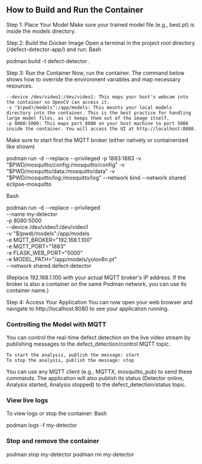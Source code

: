 ## How to Build and Run the Container

Step 1: Place Your Model
Make sure your trained model file (e.g., best.pt) is inside the models directory.

Step 2: Build the Docker Image
Open a terminal in the project root directory (/defect-detector-app/) and run:
Bash

podman build -t defect-detector .

Step 3: Run the Container
Now, run the container. The command below shows how to override the environment variables and map necessary resources.

    --device /dev/video1:/dev/video1: This maps your host's webcam into the container so OpenCV can access it.
    -v "$(pwd)/models":/app/models: This mounts your local models directory into the container. This is the best practice for handling large model files, as it keeps them out of the image itself.
    -p 8080:5000: This maps port 8080 on your host machine to port 5000 inside the container. You will access the UI at http://localhost:8080.

Make sure to start first the MQTT broker (either natively or containerized like shown)

podman run -d  --replace --privileged  -p 1883:1883 -v "$PWD/mosquitto/config:/mosquitto/config" -v "$PWD/mosquitto/data:/mosquitto/data" -v "$PWD/mosquitto/log:/mosquitto/log" --network kind --network shared eclipse-mosquitto

Bash

podman run -d --replace --privileged \
    --name my-detector \
    -p 8080:5000 \
    --device /dev/video1:/dev/video1 \
    -v "$(pwd)/models":/app/models \
    -e MQTT_BROKER="192.168.1.100" \
    -e MQTT_PORT="1883" \
    -e FLASK_WEB_PORT="5000" \
    -e MODEL_PATH="/app/models/yolov8n.pt" \
    --network shared
    defect-detector

(Replace 192.168.1.100 with your actual MQTT broker's IP address. If the broker is also a container on the same Podman network, you can use its container name.)

Step 4: Access Your Application
You can now open your web browser and navigate to http://localhost:8080 to see your application running.

### Controlling the Model with MQTT

You can control the real-time defect detection on the live video stream by publishing messages to the defect_detection/control MQTT topic.

    To start the analysis, publish the message: start
    To stop the analysis, publish the message: stop

You can use any MQTT client (e.g., MQTTX, mosquitto_pub) to send these commands. The application will also publish its status (Detector online, Analysis started, Analysis stopped) to the defect_detection/status topic.

### View live logs 

To view logs or stop the container:
Bash


podman logs -f my-detector

### Stop and remove the container
podman stop my-detector
podman rm my-detector
